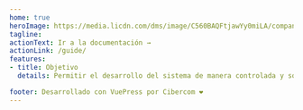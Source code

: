 ```yaml
---
home: true
heroImage: https://media.licdn.com/dms/image/C560BAQFtjawYy0miLA/company-logo_200_200/0/1519866608986?e=2147483647&v=beta&t=oVAHkqQiKiD6buz9u0C4TZiSrKdhS0B0I_vkMevZhn0
tagline: 
actionText: Ir a la documentación →
actionLink: /guide/
features:
- title: Objetivo
  details: Permitir el desarrollo del sistema de manera controlada y sostenible.

footer: Desarrollado con VuePress por Cibercom ❤️
---
```

